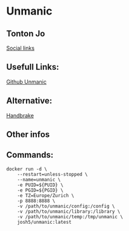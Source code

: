 # Unmanic

## Tonton Jo
[Social links](https://linktr.ee/tontonjo)  

## Usefull Links: 
[Github Unmanic](https://github.com/Unmanic/unmanic)  

## Alternative: 
[Handbrake](https://www.youtube.com/watch?v=dkpm3dGTi-I)

## Other infos

## Commands:
```shell
docker run -d \
    --restart=unless-stopped \
    --name=unmanic \
    -e PUID=${PUID} \
    -e PGID=${PGID} \
    -e TZ=Europe/Zurich \
    -p 8888:8888 \
    -v /path/to/unmanic/config:/config \
    -v /path/to/unmanic/library:/library \
    -v /path/to/unmanic/temp:/tmp/unmanic \
    josh5/unmanic:latest
```
